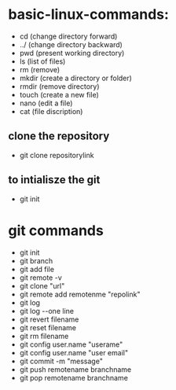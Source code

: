 # basic-linux-commands:
- cd (change directory forward)
- ../ (change directory backward)
- pwd (present working directory)
- ls (list of files)
- rm (remove)
- mkdir (create a directory or folder)
- rmdir (remove directory)
- touch (create a new file)
- nano (edit a file)
- cat (file discription)
 ## clone the repository
 - git clone repositorylink
## to intialisze the git
- git init
# git commands
- git init
- git branch
- git add file
- git remote -v
- git clone "url"
- git remote add remotenme "repolink"
- git log
- git log --one line
- git revert filename
- git reset filename
- git rm filename
- git config user.name "userame"
- git config user.name "user email"
- git commit -m "message"
- git push remotename branchname
- git pop remotename branchname
